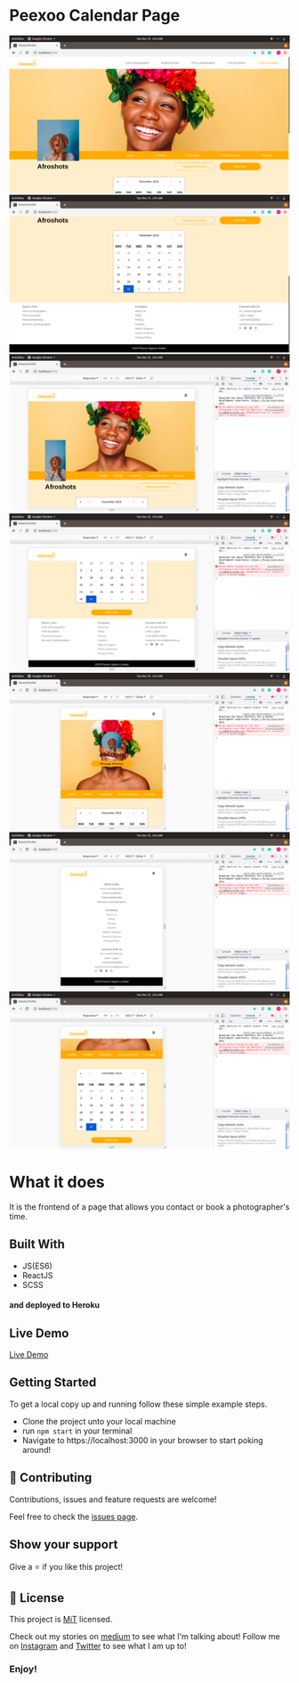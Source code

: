 # Peexoo Calendar Page

![screenshot](https://github.com/Oluwadamilareolusakin/peexoo-calendar/blob/master/screenshots/Screenshot%20from%202019-12-31%2002-54-22.png)
![screenshot](https://github.com/Oluwadamilareolusakin/peexoo-calendar/blob/master/screenshots/Screenshot%20from%202019-12-31%2002-54-28.png)
![screenshot](https://github.com/Oluwadamilareolusakin/peexoo-calendar/blob/master/screenshots/Screenshot%20from%202019-12-31%2002-54-41.png)
![screenshot](https://github.com/Oluwadamilareolusakin/peexoo-calendar/blob/master/screenshots/Screenshot%20from%202019-12-31%2002-54-44.png)
![screenshot](https://github.com/Oluwadamilareolusakin/peexoo-calendar/blob/master/screenshots/Screenshot%20from%202019-12-31%2002-54-49.png)
![screenshot](https://github.com/Oluwadamilareolusakin/peexoo-calendar/blob/master/screenshots/Screenshot%20from%202019-12-31%2002-54-53.png)
![screenshot](https://github.com/Oluwadamilareolusakin/peexoo-calendar/blob/master/screenshots/Screenshot%20from%202019-12-31%2002-54-57.png)


# What it does
It is the frontend of a page that allows you contact or book a photographer's time.

## Built With
- JS(ES6)
- ReactJS
- SCSS
#### and deployed to Heroku

## Live Demo

[Live Demo](https://raw.githack.com/Oluwadamilareolusakin/javascript-to-do-list/list/dist/index.html)

## Getting Started

To get a local copy up and running follow these simple example steps.
- Clone the project unto your local machine
- run `npm start` in your terminal
- Navigate to https://localhost:3000 in your browser to start poking around!

## 🤝 Contributing

Contributions, issues and feature requests are welcome!

Feel free to check the [issues page](https://github.com/Oluwadamilareolusakin/peexoo-calendar/issues).

## Show your support

Give a ⭐️ if you like this project!

## 📝 License

This project is [MiT](lic.url) licensed.


Check out my stories on [medium](https://medium.com/@oluwadamilareo_) to see what I'm talking about!
Follow me on [Instagram](https://instagram.com/oluwadamilare_olusakin) and [Twitter](https://twitter.com/oluwadamilareo_) to see what I am up to!
### Enjoy!
